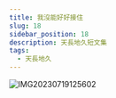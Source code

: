 ```yaml
---
title: 我沒能好好接住
slug: 18
sidebar_position: 18
description: 天長地久短文集
tags:
  - 天長地久
---
```


![IMG20230719125602](https://e.brid.cf/i/2023/12/14/xsj4bg.jpg)